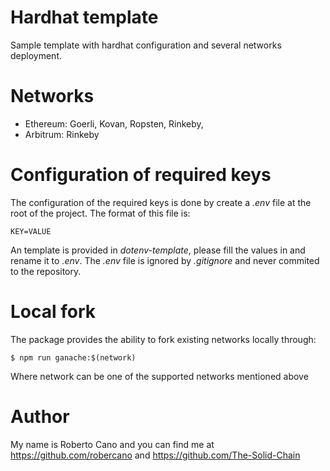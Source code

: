 # Hardhat template

Sample template with hardhat configuration and several networks deployment.

# Networks

-   Ethereum: Goerli, Kovan, Ropsten, Rinkeby,
-   Arbitrum: Rinkeby

# Configuration of required keys

The configuration of the required keys is done by create a _.env_ file at the root of the project. The format of this file is:

`KEY=VALUE`

An template is provided in _dotenv-template_, please fill the values in and rename it to _.env_. The _.env_ file is ignored by _.gitignore_ and never commited to the repository.

# Local fork

The package provides the ability to fork existing networks locally through:

`$ npm run ganache:$(network)`

Where network can be one of the supported networks mentioned above

# Author

My name is Roberto Cano and you can find me at https://github.com/robercano and https://github.com/The-Solid-Chain
